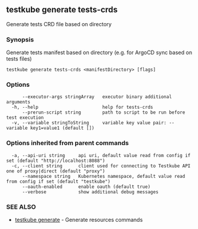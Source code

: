 ## testkube generate tests-crds

Generate tests CRD file based on directory

### Synopsis

Generate tests manifest based on directory (e.g. for ArgoCD sync based on tests files)

```
testkube generate tests-crds <manifestDirectory> [flags]
```

### Options

```
      --executor-args stringArray   executor binary additional arguments
  -h, --help                        help for tests-crds
      --prerun-script string        path to script to be run before test execution
  -v, --variable stringToString     variable key value pair: --variable key1=value1 (default [])
```

### Options inherited from parent commands

```
  -a, --api-uri string     api uri, default value read from config if set (default "http://localhost:8088")
  -c, --client string      client used for connecting to Testkube API one of proxy|direct (default "proxy")
      --namespace string   Kubernetes namespace, default value read from config if set (default "testkube")
      --oauth-enabled      enable oauth (default true)
      --verbose            show additional debug messages
```

### SEE ALSO

* [testkube generate](testkube_generate.md)	 - Generate resources commands

